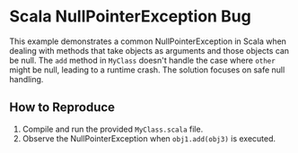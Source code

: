 # Scala NullPointerException Bug

This example demonstrates a common NullPointerException in Scala when dealing with methods that take objects as arguments and those objects can be null.  The `add` method in `MyClass` doesn't handle the case where `other` might be null, leading to a runtime crash.  The solution focuses on safe null handling.

## How to Reproduce

1.  Compile and run the provided `MyClass.scala` file.
2.  Observe the NullPointerException when `obj1.add(obj3)` is executed. 